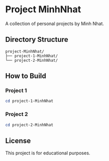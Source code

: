 # Project MinhNhat

A collection of personal projects by Minh Nhat.

## Directory Structure

```
project-MinhNhat/
├── project-1-MinhNhat/
└── project-2-MinhNhat/
```

## How to Build

### Project 1

```powershell
cd project-1-MinhNhat
```

### Project 2

```powershell
cd project-2-MinhNhat
```

## License

This project is for educational purposes.
